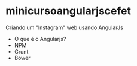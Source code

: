 # minicursoangularjscefet
Criando um "Instagram" web usando AngularJs

- O que é o Angularjs?
- NPM
- Grunt
- Bower
